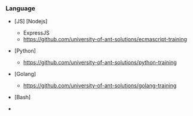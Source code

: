 ### Language
* [JS] [Nodejs] 
    * ExpressJS
    * https://github.com/university-of-ant-solutions/ecmascript-training

* [Python]
    * https://github.com/university-of-ant-solutions/python-training

* [Golang]
    * https://github.com/university-of-ant-solutions/golang-training

* [Bash]

*